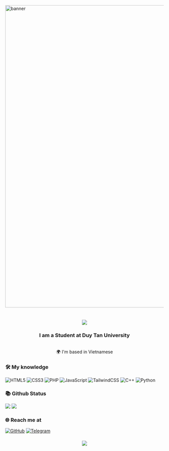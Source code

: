 <img alt="banner" style="width:100vw" src="https://github.com/duyvinh09/duyvinh09/assets/85325084/708b729c-8314-4a63-9608-7962bf40757d">

<h1 align="center">
    <img src="https://readme-typing-svg.herokuapp.com/?font=Righteous&size=35&center=true&vCenter=true&width=500&height=70&duration=4000&lines=Hi+There!+👋;+I'm+Dinh+Duy+Vinh!;" />
</h1>
<h3 align="center">I am a Student at Duy Tan University</h3>
<br/>
<div align="center">
 🌍 I'm based in Vietnamese
</div>

### 🛠 My knowledge

![HTML5](https://img.shields.io/badge/html5-%23E34F26.svg?style=flat-square&logo=html5&logoColor=white)
![CSS3](https://img.shields.io/badge/css3-%231572B6.svg?style=flat-square&logo=css3&logoColor=white)
![PHP](https://img.shields.io/badge/php-%23484C89.svg?style=flat-square&logo=php&logoColor=white)
![JavaScript](https://img.shields.io/badge/javascript-%23323330.svg?style=flat-square&logo=javascript&logoColor=%23F7DF1E)
![TailwindCSS](https://img.shields.io/badge/tailwindcss-%2338B2AC.svg?style=flat-square&logo=tailwind-css&logoColor=white)
![C++](https://img.shields.io/badge/C++-%23044F88.svg?style=flat-square&logo=C&logoColor=white)
![Python](https://img.shields.io/badge/python-%23FFDE57.svg?style=flat-square&logo=python&logoColor=%23ffde57,%234584b6,%23646464)

### 📚 Github Status

<p>
  <img src="https://github-readme-stats.vercel.app/api/top-langs/?username=duyvinh09&hide=c%23,powershell,Mathematica,Ruby,Objective-C,Objective-C%2b%2b,Cuda&title_color=61dafb&text_color=ffffff&icon_color=61dafb&bg_color=20232a&langs_count=8&layout=compact&border_color=61dafb&hide_border=true">
  <img src="https://github-readme-stats.vercel.app/api?username=duyvinh09&show_icons=true&theme=react&border_color=61dafb&hide_border=true">
</p>

### 🌐️ Reach me at
[![GitHub](https://img.shields.io/badge/github-%23121011.svg?style=for-the-badge&logo=github&logoColor=white)](https://github.com/duyvinh09)
[![Telegram](https://img.shields.io/badge/Telegram-%23229ED9.svg?style=for-the-badge&logo=Telegram&logoColor=white)](https://t.me/duyvinh09)

<h3 align="center">
    <img src="https://readme-typing-svg.herokuapp.com/?font=Righteous&size=25&center=true&vCenter=true&width=500&height=70&duration=4000&lines=Thanks+for+visiting!+✌️;+Shoot+me+a+message+on+Telegram!;I'm+always+down+to+collab+:)">
</h3>
